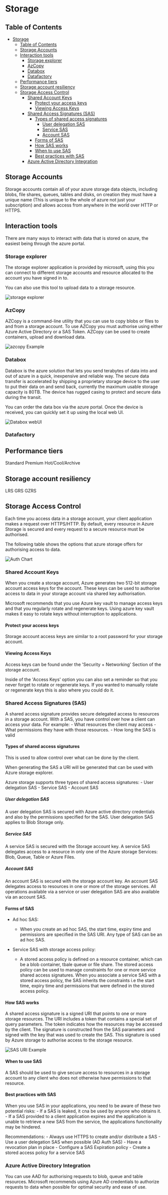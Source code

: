 # Storage

## Table of Contents

- [Storage](#storage)
  - [Table of Contents](#table-of-contents)
  - [Storage Accounts](#storage-accounts)
  - [Interaction tools](#interaction-tools)
    - [Storage explorer](#storage-explorer)
    - [AzCopy](#azcopy)
    - [Databox](#databox)
    - [Datafactory](#datafactory)
  - [Performance tiers](#performance-tiers)
  - [Storage account resiliency](#storage-account-resiliency)
  - [Storage Access Control](#storage-access-control)
    - [Shared Account Keys](#shared-account-keys)
      - [Protect your access keys](#protect-your-access-keys)
      - [Viewing Access Keys](#viewing-access-keys)
    - [Shared Access Signatures (SAS)](#shared-access-signatures-sas)
      - [Types of shared access signatures](#types-of-shared-access-signatures)
        - [User delegation SAS](#user-delegation-sas)
        - [Service SAS](#service-sas)
        - [Account SAS](#account-sas)
      - [Forms of SAS](#forms-of-sas)
      - [How SAS works](#how-sas-works)
      - [When to use SAS](#when-to-use-sas)
      - [Best practices with SAS](#best-practices-with-sas)
    - [Azure Active Directory Integration](#azure-active-directory-integration)

## Storage Accounts

Storage accounts contain all of your azure storage data objects, including blobs, file shares, queues, tables and disks, on creation they must have a unique name (This is unique to the whole of azure not just your subscription) and allows access from anywhere in the world over HTTP or HTTPS.

## Interaction tools

There are many ways to interact with data that is stored on azure, the easiest being through the azure portal.

### Storage explorer

The storage explorer application is provided by microsoft, using this you can connect to different storage accounts and resource allocated to the account you have signed in to.

You can also use this tool to upload data to a storage resource. 

![storage explorer](images/storage_explorer.png)

### AzCopy

AZCopy is a command-line utility that you can use to copy blobs or files to and from a storage account.  To use AZCopy you must authorise using either Azure Active Directory or a SAS Token. AZCopy can be used to create containers, upload and download data. 

![azcopy Example](images/azcopy.png)

### Databox

Databox is the azure solution that lets you send terabytes of data into and out of azure in a quick, inexpensive and reliable way. The secure data transfer is accelerated by shipping a proprietary storage device to the user to put their data on and send back, currently the maximum usable storage capacity is 80TB. The device has rugged casing to protect and secure data during the transit.

You can order the data box via the azure portal. Once the device is received, you can quickly set it up using the local web UI.

![Databox webUI](images/databox_webui.png)

### Datafactory

## Performance tiers

Standard
Premium
Hot/Cool/Archive


## Storage account resiliency

LRS
GRS
GZRS

## Storage Access Control

Each time you access data in a storage account, your client application makes a request over HTTPS/HTTP. By default, every resource in Azure Storage is secured and every request to a secure resource must be authorised.

The following table shows the options that azure storage offers for authorising access to data.

![Auth Chart](/Storage/images/auth_chart.png)

### Shared Account Keys

When you create a storage account, Azure generates two 512-bit storage account access keys for the account. These keys can be used to authorise access to data in your storage account via shared key authorisation.

Microsoft recommends that you use Azure key vault to manage access keys and that you regularly rotate and regenerate keys. Using azure key vault makes it easy to rotate keys without interruption to applications.

#### Protect your access keys

Storage account access keys are similar to a root password for your storage account.

#### Viewing Access Keys

Access keys can be found under the 'Security + Networking' Section of the storage account. 

Inside of the 'Access Keys' option you can also set a reminder so that you never forget to rotate or regenerate keys. If you wanted to manually rotate or regenerate keys this is also where you could do it.

### Shared Access Signatures (SAS)

A shared access signature provides secure delegated access to resources in a storage account. With a SAS, you have control over how a client can access your data.
For example:
    - What resources the client may access
    - What permissions they have with those resources.
    - How long the SAS is valid

#### Types of shared access signatures

This is used to allow control over what can be done by the client.

When generating the SAS a URI will be generated that can be used with Azure storage explorer.

Azure storage supports three types of shared access signatures:
    - User delegation SAS
    - Service SAS
    - Account SAS

##### User delegation SAS

A user delegation SAS is secured with Azure active directory credentials and also by the permissions specified for the SAS. User delegation SAS applies to Blob Storage only.

##### Service SAS

A service SAS is secured with the Storage account key. A service SAS delegates access to a resource in only one of the Azure storage Services: Blob, Queue, Table or Azure Files.

##### Account SAS

An account SAS is secured with the storage account key. An account SAS delegates access to resources in one or more of the storage services. All operations available via a service or user delegation SAS are also available via an account SAS.

#### Forms of SAS

- Ad hoc SAS:
  - When you create an ad hoc SAS, the start time, expiry time and permissions are specified in the SAS URI. Any type of SAS can be an ad hoc SAS.

- Service SAS with storage access policy:
  - A stored access policy is defined on a resource container, which can be a blob container, tbale queue or file share. The stored access policy can be used to manage constraints for one or more service shared access signatures. When you associate a service SAS with a stored access policy, the SAS inherits the constraints i.e the start time, expiry time and permissions that were defined in the stored access policy.

#### How SAS works

A shared access signature is a signed URI that points to one or more storage resources. The URI includes a token that contains a special set of query parameters. The token indicates how the resources may be accessed by the client. The signature is constructed from the SAS parameters and signed with the key that was used to create the SAS. This signature is used by Azure storage to authorise access to the storage resource.

![SAS URI Example](images/sas-storage-uri.png)

#### When to use SAS

A SAS should be used to give secure access to resources in a storage account to any client who does not otherwise have permissions to that resource.

#### Best practices with SAS

When you use SAS in your applications, you need to be aware of these two potential risks:
    - If a SAS is leaked, it cna be used by anyone who obtains it.
    - If a SAS provided to a client application expires and the application is unable to retrieve a new SAS from the service, the applications functionality may be hindered.

Recommendations:
    - Always use HTTPS to create and/or distribute a SAS
    - Use a user delegation SAS when possible (AD Auth SAS)
    - Have a revocation plan in place
    - Configure a SAS Expiration policy
    - Create a stored access policy for a service SAS

### Azure Active Directory Integration

You can use AAD for authorising requests to blob, queue and table resources. Microsoft recommends using Azure AD credentials to authorize requests to data when possible for optimal security and ease of use.